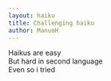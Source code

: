 ```yaml
---
layout: haiku
title: Challenging haiku
author: ManuoH
---
```


Haikus are easy<br>
But hard in second language<br>
Even so i tried <br>